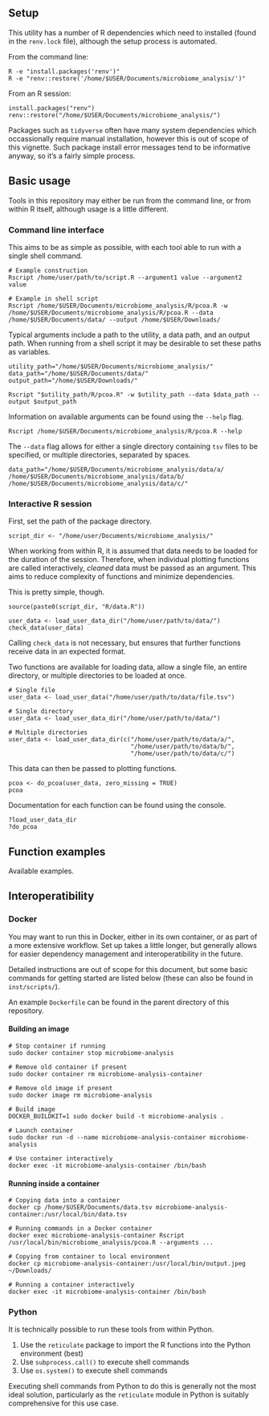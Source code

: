 ## Setup

This utility has a number of R dependencies which need to installed
(found in the `renv.lock` file), although the setup process is
automated.

From the command line:

    R -e "install.packages('renv')"
    R -e "renv::restore('/home/$USER/Documents/microbiome_analysis/')"

From an R session:

    install.packages("renv")
    renv::restore("/home/$USER/Documents/microbiome_analysis/")

Packages such as `tidyverse` often have many system dependencies which
occassionally require manual installation, however this is out of scope
of this vignette. Such package install error messages tend to be
informative anyway, so it’s a fairly simple process.

## Basic usage

Tools in this repository may either be run from the command line, or
from within R itself, although usage is a little different.

### Command line interface

This aims to be as simple as possible, with each tool able to run with a
single shell command.

    # Example construction
    Rscript /home/user/path/to/script.R --argument1 value --argument2 value

    # Example in shell script
    Rscript /home/$USER/Documents/microbiome_analysis/R/pcoa.R -w /home/$USER/Documents/microbiome_analysis/R/pcoa.R --data /home/$USER/Documents/data/ --output /home/$USER/Downloads/

Typical arguments include a path to the utility, a data path, and an
output path. When running from a shell script it may be desirable to set
these paths as variables.

    utility_path="/home/$USER/Documents/microbiome_analysis/"
    data_path="/home/$USER/Documents/data/"
    output_path="/home/$USER/Downloads/"

    Rscript "$utility_path/R/pcoa.R" -w $utility_path --data $data_path --output $output_path

Information on available arguments can be found using the `--help` flag.

    Rscript /home/$USER/Documents/microbiome_analysis/R/pcoa.R --help

The `--data` flag allows for either a single directory containing `tsv`
files to be specified, or multiple directories, separated by spaces.

    data_path="/home/$USER/Documents/microbiome_analysis/data/a/ /home/$USER/Documents/microbiome_analysis/data/b/ /home/$USER/Documents/microbiome_analysis/data/c/"

### Interactive R session

First, set the path of the package directory.

    script_dir <- "/home/user/Documents/microbiome_analysis/"

When working from within R, it is assumed that data needs to be loaded
for the duration of the session. Therefore, when individual plotting
functions are called interactively, *cleaned* data must be passed as an
argument. This aims to reduce complexity of functions and minimize
dependencies.

This is pretty simple, though.

    source(paste0(script_dir, "R/data.R"))

    user_data <- load_user_data_dir("/home/user/path/to/data/")
    check_data(user_data)

Calling `check_data` is not necessary, but ensures that further
functions receive data in an expected format.

Two functions are available for loading data, allow a single file, an
entire directory, or multiple directories to be loaded at once.

    # Single file
    user_data <- load_user_data("/home/user/path/to/data/file.tsv")

    # Single directory
    user_data <- load_user_data_dir("/home/user/path/to/data/")

    # Multiple directories
    user_data <- load_user_data_dir(c("/home/user/path/to/data/a/",
                                      "/home/user/path/to/data/b/",
                                      "/home/user/path/to/data/c/")

This data can then be passed to plotting functions.

    pcoa <- do_pcoa(user_data, zero_missing = TRUE)
    pcoa

Documentation for each function can be found using the console.

    ?load_user_data_dir
    ?do_pcoa

## Function examples

Available examples.

## Interoperatibility

### Docker

You may want to run this in Docker, either in its own container, or as
part of a more extensive workflow. Set up takes a little longer, but
generally allows for easier dependency management and interoperatibility
in the future.

Detailed instructions are out of scope for this document, but some basic
commands for getting started are listed below (these can also be found
in `inst/scripts/`).

An example `Dockerfile` can be found in the parent directory of this
repository.

#### Building an image

    # Stop container if running
    sudo docker container stop microbiome-analysis

    # Remove old container if present
    sudo docker container rm microbiome-analysis-container

    # Remove old image if present
    sudo docker image rm microbiome-analysis

    # Build image
    DOCKER_BUILDKIT=1 sudo docker build -t microbiome-analysis .

    # Launch container
    sudo docker run -d --name microbiome-analysis-container microbiome-analysis

    # Use container interactively
    docker exec -it microbiome-analysis-container /bin/bash

#### Running inside a container

    # Copying data into a container
    docker cp /home/$USER/Documents/data.tsv microbiome-analysis-container:/usr/local/bin/data.tsv

    # Running commands in a Docker container
    docker exec microbiome-analysis-container Rscript /usr/local/bin/microbiome_analysis/pcoa.R --arguments ...

    # Copying from container to local environment
    docker cp microbiome-analysis-container:/usr/local/bin/output.jpeg ~/Downloads/

    # Running a container interactively
    docker exec -it microbiome-analysis-container /bin/bash

### Python

It is technically possible to run these tools from within Python.

1.  Use the `reticulate` package to import the R functions into the
    Python environment (best)
2.  Use `subprocess.call()` to execute shell commands
3.  Use `os.system()` to execute shell commands

Executing shell commands from Python to do this is generally not the
most ideal solution, particularly as the `reticulate` module in Python
is suitably comprehensive for this use case.
